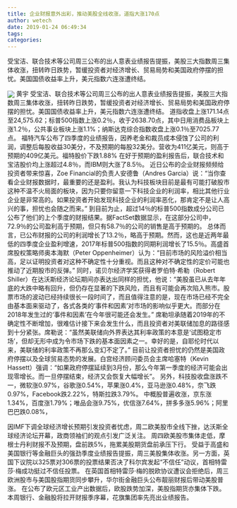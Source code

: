 ```yaml
---
title: 企业财报意外出彩，推动美股全线收涨，道指大涨170点
author: wetech
date: 2019-01-24 06:49:34
tags: 
categories: 
---
```

受宝洁、联合技术等公司周三公布的出人意表业绩报告提振，美股三大指数周三集体收涨，扭转昨日跌势，暂缓投资者对经济增长、贸易局势和美国政府停摆的担忧。美国国债收益率上升，美元指数六连涨遭终结。
<!-- more -->
<img align="center" border="0" src="https://imgcdn.yicai.com/uppics/images/2019/01/2e1fe0b76e8eb85ac384ee6786cbeeff.jpg" />
黄宇
受宝洁、联合技术等公司周三公布的出人意表业绩报告提振，美股三大指数周三集体收涨，扭转昨日跌势，暂缓投资者对经济增长、贸易局势和美国政府停摆的担忧。美国国债收益率上升，美元指数六连涨遭终结。
道指收盘上涨171.14点至24,575.62；标普500指数上涨0.2％，收于2638.70点，其中日用消费品板块上涨1.2％，公共事业板块上涨1.1%；纳斯达克综合指数收盘上涨0.1％至7025.77点。
福特汽车公布了四季度的业绩报告，因养老金和裁员成本侵蚀了公司的利润，调整后每股收益30美分，不及预期的每股32美分。营收为411亿美元，则高于预期的409亿美元。福特股价下跌1.88%
在好于预期的盈利报告后，联合技术和宝洁股价均上涨超过4.8％，而IBM则大涨了8.5％。
近日公布的企业财报频频给投资者带来惊喜，Zoe Financial的负责人安德鲁（Andres Garcia）说：“当你查看企业财报数据时，最重要的还是盈利。我认为科技板块目前是最有可能打破股市这种不温不火局面的板块，因为只要你留意一下科技企业的利润率，相比其他行业企业是非常高的。如果投资者开始发现科技企业的利润率恶化，那肯定不是让人高兴的事，担忧也会随之而来。”
到目前为止，超过14％的标普500指数成分公司已公布了他们的上个季度的财报结果。据FactSet数据显示，在这部分公司中，72.9％的公司盈利高于预期，但只有58.7％的公司的销售是高于预期的。
总体而言，已公布财报的公司的利润增长了13.2％，略高于预期。然而，这也是近两年最低的四季度企业盈利增速，2017年标普500指数的同期利润增长了15.5％。高盛首席股权策略师奥本海默（Peter Oppenheimer）认为：“目前市场的风险溢价相当高，足以证明投资者对这种不确定性十分重视。而且这种对不确定性的定价可能也推动了近期股市的反弹。”
同时，诺贝尔经济学奖获得者罗伯特·希勒（Robert Shiller）在达沃斯经济论坛期间亦表达出同样的担忧，他说：“美股虽已从去年年底的大跌中略有回升，但仍存在显著的下跌风险，而且有可能会再次陷入熊市。股票市场的波动已经持续很长一段时间了，而且值得注意的是，现在市场已经不完全由基本面来驱动了，各式各类的‘事件和因素’对市场的影响似乎更大。而部分在2018年发生过的‘事件和因素’在今年很可能还会发生。”
席勒坦承随着2019年的不确定性不断增加，很难估计接下来会发生什么，而且投资者对美联储加息的路径感到十分紧张。席勒说：“虽然美联储向外界表达其利率政策的本意是‘试图稳定市场’，但却无形中成为令市场下跌的基本面因素之一。幸好的是，自耶伦时代以来，美联储的利率政策不再那么变幻不定了。”
目前让投资者担忧的仍然是美国政府停摆以及全球贸易态势的发展。白宫经济顾问委员会主席哈塞特（Kevin Hassett）强调：“如果政府停摆延续到3月份，那么今年第一季度的经济可能会出现零增长。而一旦停摆结束，经济又会恢复大幅增长”。
另外，科技股收盘涨跌不一，微软涨0.97%，谷歌涨0.54%，苹果涨0.4%，亚马逊涨0.48%，奈飞跌0.97%，Facebook跌2.22%，特斯拉跌3.79%。
中概股普遍收涨，京东涨1.34%，百度涨1.79%；唯品会涨9.75%，优信涨7.64%，拼多多涨5.96%；阿里巴巴跌0.08%，
 
 
因IMF下调全球经济增长预期引发投资者忧虑，周二欧美股市全线下挫，达沃斯全球经济论坛开幕，政商领袖们的观点引发广泛关注。
周四欧美股市集体走低，摩根士丹利财报不及预期，盘前跌5%，拖累美股期货盘前承压下行。
受益于高盛和美国银行等金融巨头的强劲季度业绩报告提振，周三美股集体收涨。另一方面，英国下议院以325票对306票的投票结果否决了科尔宾发起“不信任”动议，首相特雷莎·梅成功挺过不信任投票。
在英国首相特雷莎·梅的脱欧协议遭议会拒绝后，周三欧洲股市与美国股指期货同步攀升，华尔街金融巨头公布靓丽财报后带动美股普涨。
在公布了欧元区工业产出数据后，欧股跌势加深，美股指期货亦集体下跌。本周银行、金融股将拉开财报季序幕，花旗集团率先亮出业绩报告。
